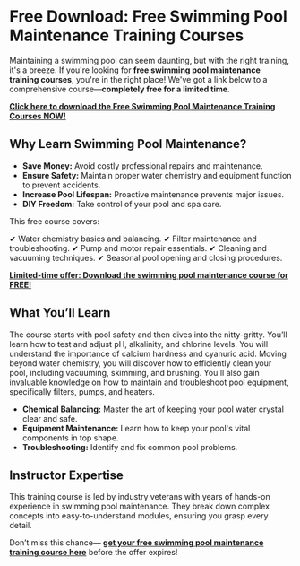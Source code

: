 # Free Download: Free Swimming Pool Maintenance Training Courses

Maintaining a swimming pool can seem daunting, but with the right training, it's a breeze. If you're looking for **free swimming pool maintenance training courses**, you're in the right place! We've got a link below to a comprehensive course—**completely free for a limited time**.

[**Click here to download the Free Swimming Pool Maintenance Training Courses NOW!**](https://udemywork.com/free-swimming-pool-maintenance-training-courses)

## Why Learn Swimming Pool Maintenance?

*   **Save Money:** Avoid costly professional repairs and maintenance.
*   **Ensure Safety:** Maintain proper water chemistry and equipment function to prevent accidents.
*   **Increase Pool Lifespan:** Proactive maintenance prevents major issues.
*   **DIY Freedom:** Take control of your pool and spa care.

This free course covers:

✔ Water chemistry basics and balancing.
✔ Filter maintenance and troubleshooting.
✔ Pump and motor repair essentials.
✔ Cleaning and vacuuming techniques.
✔ Seasonal pool opening and closing procedures.

[**Limited-time offer: Download the swimming pool maintenance course for FREE!**](https://udemywork.com/free-swimming-pool-maintenance-training-courses)

## What You’ll Learn

The course starts with pool safety and then dives into the nitty-gritty. You’ll learn how to test and adjust pH, alkalinity, and chlorine levels. You will understand the importance of calcium hardness and cyanuric acid. Moving beyond water chemistry, you will discover how to efficiently clean your pool, including vacuuming, skimming, and brushing. You'll also gain invaluable knowledge on how to maintain and troubleshoot pool equipment, specifically filters, pumps, and heaters.

*   **Chemical Balancing:** Master the art of keeping your pool water crystal clear and safe.
*   **Equipment Maintenance:** Learn how to keep your pool's vital components in top shape.
*   **Troubleshooting:** Identify and fix common pool problems.

## Instructor Expertise

This training course is led by industry veterans with years of hands-on experience in swimming pool maintenance. They break down complex concepts into easy-to-understand modules, ensuring you grasp every detail.

Don’t miss this chance— **[get your free swimming pool maintenance training course here](https://udemywork.com/free-swimming-pool-maintenance-training-courses)** before the offer expires!
